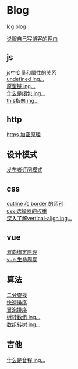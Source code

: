 # Blog
lcg blog

[说服自己写博客的理由](./others/说服自己写博客的理由.md)

## js

[js中变量和属性的关系]('./js/js中的变量和属性的关系.md')   
[undefined ing...]('..')   
[原型链 ing...]('')   
[什么是闭包 ing...]('')   
[this指向 ing...]('')     


## http

[https 加密原理](./http/https加密原理.md)

## 设计模式

[发布者订阅模式](./设计模式/发布者订阅模式.md)

## css

[outline 和 border 的区别]('./css/outline和border的区别.md')    
[css 选择器的权重]('./css/css选择器的权重.md')   
[深入了解vertical-align ing...]()

## vue

[双向绑定原理](./vue/双向绑定原理.md)   
[vue 生命周期](./vue/vue的生命周期.md)    


## 算法

[二分查找](./算法/二分查找.md)   
[快速排序](./算法/快速排序.md)   
[冒泡排序](./算法/冒泡排序.md)   
[树转数组 ing...](./算法/树转数组.md)   
[数组转树 ing...](./算法/数组转树.md)  

## 吉他

[什么是音程 ing...]()